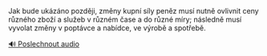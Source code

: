 <speak>
<prosody rate="95%">
<emphasis level="moderate">Jak bude ukázáno později, změny kupní síly peněz musí nutně ovlivnit ceny různého zboží a služeb v různém čase a do různé míry;</emphasis> <break time="0.3s"/> <emphasis level="strong">následně musí vyvolat změny v poptávce a nabídce, ve výrobě a spotřebě.</emphasis>
</prosody>
</speak>

[🔊 Poslechnout audio](/data/7-paragraphs/audio/chapter_43/para_003-Jak-bude-ukzno-pozdji-zmny-kupn-sly-penz-m.mp3) 